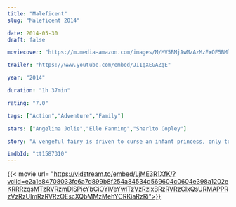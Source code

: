 ```yaml
---
title: "Maleficent"
slug: "Maleficent 2014"

date: 2014-05-30
draft: false

moviecover: "https://m.media-amazon.com/images/M/MV5BMjAwMzAzMzExOF5BMl5BanBnXkFtZTgwOTcwMDA5MTE@._V1_UX182_CR0,0,182,268_AL_.jpg"

trailer: "https://www.youtube.com/embed/JIIgXEGAZgE"

year: "2014"

duration: "1h 37min"

rating: "7.0"

tags: ["Action","Adventure","Family"]

stars: ["Angelina Jolie","Elle Fanning","Sharlto Copley"]

story: "A vengeful fairy is driven to curse an infant princess, only to discover that the child may be the one person who can restore peace to their troubled land."

imdbId: "tt1587310"
---
```


{{< movie url= "https://vidstream.to/embed/LjME3R1XfK/?vclid=e2a1e84708033fc6a7d899b8f254a84534d569604c0604e398a1202eKRRRzqsMTzRVRzmDlSPicYbCiOYlVeYwlTzVzRzlxBRzRVRzClxQsURMAPPRzVzRzUlmRzRVRzQEscXQbMMzMehYCRKiaRzRi">}}
